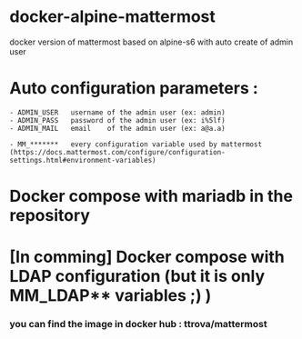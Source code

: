 # docker-alpine-mattermost

docker version of mattermost based on alpine-s6 with auto create of admin user

# Auto configuration parameters :

```
- ADMIN_USER   username of the admin user (ex: admin)
- ADMIN_PASS   password of the admin user (ex: i%5lf)
- ADMIN_MAIL   email    of the admin user (ex: a@a.a)

- MM_*******   every configuration variable used by mattermost (https://docs.mattermost.com/configure/configuration-settings.html#environment-variables)
```

# Docker compose with mariadb in the repository

# [In comming] Docker compose with LDAP configuration (but it is only MM_LDAP\*\* variables ;) )


### you can find the image in docker hub : ttrova/mattermost
